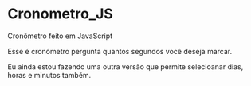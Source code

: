 # Cronometro_JS
Cronômetro feito em JavaScript

Esse é cronômetro pergunta quantos segundos você deseja marcar.

Eu ainda estou fazendo uma outra versão que permite selecioanar dias, horas e minutos também.
